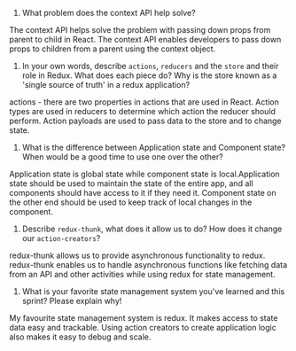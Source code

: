 1. What problem does the context API help solve?

The context API helps solve the problem with passing down props from parent to child in React. The context API enables developers to pass down props to children from a parent using the context object.

1. In your own words, describe `actions`, `reducers` and the `store` and their role in Redux. What does each piece do? Why is the store known as a 'single source of truth' in a redux application?

actions - there are two properties in actions that are used in React. Action types are used in reducers to determine which action the reducer should perform. Action payloads are used to pass data to the store and to change state.

1. What is the difference between Application state and Component state? When would be a good time to use one over the other?

Application state is global state while component state is local.Application state should be used to maintain the state of the entire app, and all components should have access to it if they need it. Component state on the other end should be used to keep track of local changes in the component.


1. Describe `redux-thunk`, what does it allow us to do? How does it change our `action-creators`?

redux-thunk allows us to provide asynchronous functionality to redux. redux-thunk enables us to handle asynchronous functions like fetching data from an API and other activities while using redux for state management.

1. What is your favorite state management system you've learned and this sprint? Please explain why!

My favourite state management system is redux. It makes access to state data easy and trackable. Using action creators to create application logic also makes it easy to debug and scale.

